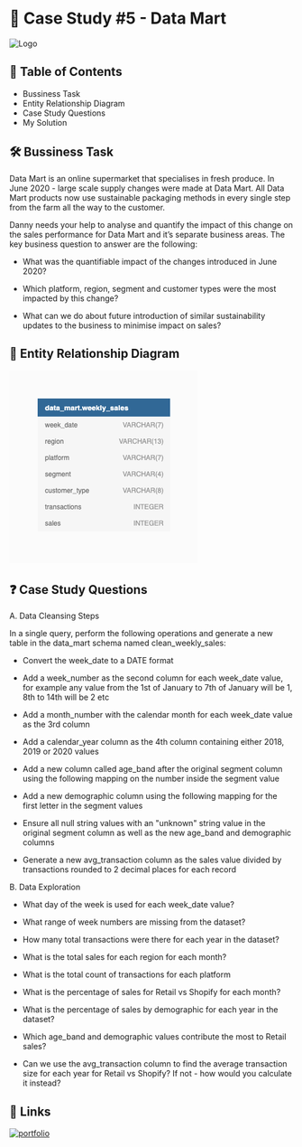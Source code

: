 
# 🛒 Case Study #5 - Data Mart



![Logo](https://8weeksqlchallenge.com/images/case-study-designs/5.png)


## 📕 Table of Contents

 - Bussiness Task
 - Entity Relationship Diagram
 - Case Study Questions
 - My Solution

## 🛠️ Bussiness Task

Data Mart is an online supermarket that specialises in fresh produce. In June 2020 - large scale supply changes were made at Data Mart. All Data Mart products now use sustainable packaging methods in every single step from the farm all the way to the customer.

Danny needs your help to analyse and quantify the impact of this change on the sales performance for Data Mart and it’s separate business areas. The key business question to answer are the following:

   - What was the quantifiable impact of the changes introduced in June 2020?

   - Which platform, region, segment and customer types were the most impacted by this change?

   - What can we do about future introduction of similar sustainability updates to the business to minimise impact on sales?


## 🔐 Entity Relationship Diagram

![Logo](https://github.com/sameer8765/8-Week-SQL-Challenge/blob/main/Case%20Study%20%235%20-%20Data%20Mart/e5.png?raw=true)

## ❓ Case Study Questions

A. Data Cleansing Steps

In a single query, perform the following operations and generate a new table in the data_mart schema named clean_weekly_sales:

   - Convert the week_date to a DATE format

   - Add a week_number as the second column for each week_date value, for example any value from the 1st of January to 7th of January will be 1, 8th to 14th will be 2 etc

   - Add a month_number with the calendar month for each week_date value as the 3rd column

   - Add a calendar_year column as the 4th column containing either 2018, 2019 or 2020 values

   - Add a new column called age_band after the original segment column using the following mapping on the number inside the segment value

   - Add a new demographic column using the following mapping for the first letter in the segment values

   - Ensure all null string values with an "unknown" string value in the original segment column as well as the new age_band and demographic columns

   - Generate a new avg_transaction column as the sales value divided by transactions rounded to 2 decimal places for each record

B. Data Exploration

   - What day of the week is used for each week_date value?

   - What range of week numbers are missing from the dataset?

   - How many total transactions were there for each year in the dataset?

   - What is the total sales for each region for each month?

   - What is the total count of transactions for each platform

   - What is the percentage of sales for Retail vs Shopify for each month?

   - What is the percentage of sales by demographic for each year in the dataset?

   - Which age_band and demographic values contribute the most to Retail sales?

   - Can we use the avg_transaction column to find the average transaction size for each year for Retail vs Shopify? If not - how would you calculate it instead?


  
## 🔗 Links
[![portfolio](https://img.shields.io/badge/my_solution-000?style=for-the-badge&logo=ko-fi&logoColor=white)](https://github.com/sameer8765/8-Week-SQL-Challenge/blob/main/Case%20Study%20%235%20-%20Data%20Mart/SQL%20query)

